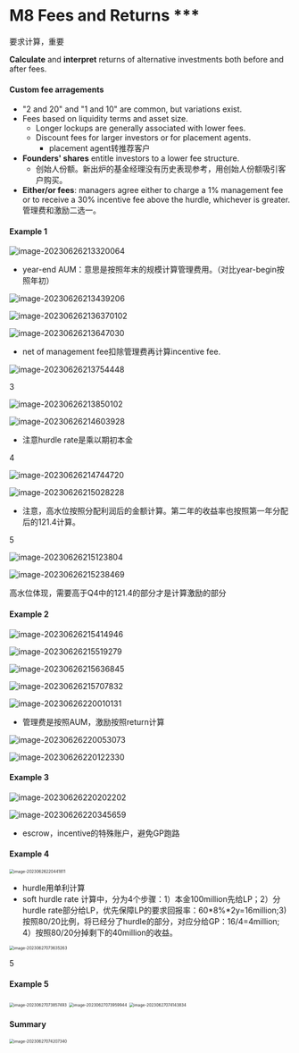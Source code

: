 # M8 Fees and Returns \*\*\*

要求计算，重要

**Calculate** and **interpret** returns of alternative investments both before and after fees.

#### Custom fee arragements

- "2 and 20" and "1 and 10" are common, but variations exist.
- Fees based on liquidity terms and asset size.
  - Longer lockups are generally associated with lower fees.
  - Discount fees for larger investors or for placement agents.
    - placement agent转推荐客户
- **Founders' shares** entitle investors to a lower fee structure.
  - 创始人份额。新出炉的基金经理没有历史表现参考，用创始人份额吸引客户购买。
- **Either/or fees**: managers agree either to charge a 1% management fee or to receive a 30% incentive fee above the hurdle, whichever is greater. 管理费和激励二选一。

#### Example 1

![image-20230626213320064](./assets/image-20230626213320064.png)

- year-end AUM：意思是按照年末的规模计算管理费用。（对比year-begin按照年初）

![image-20230626213439206](./assets/image-20230626213439206.png)

![image-20230626213637010](./assets/image-20230626213637010.png)2

![image-20230626213647030](./assets/image-20230626213647030.png)

- net of management fee扣除管理费再计算incentive fee.

![image-20230626213754448](./assets/image-20230626213754448.png)

3

![image-20230626213850102](./assets/image-20230626213850102.png)

![image-20230626214603928](./assets/image-20230626214603928.png)

- 注意hurdle rate是乘以期初本金

4

![image-20230626214744720](./assets/image-20230626214744720.png)

![image-20230626215028228](./assets/image-20230626215028228.png)

- 注意，高水位按照分配利润后的金额计算。第二年的收益率也按照第一年分配后的121.4计算。

5

![image-20230626215123804](./assets/image-20230626215123804.png)

![image-20230626215238469](./assets/image-20230626215238469.png)

高水位体现，需要高于Q4中的121.4的部分才是计算激励的部分

#### Example 2

![image-20230626215414946](./assets/image-20230626215414946.png)

![image-20230626215519279](./assets/image-20230626215519279.png)

![image-20230626215636845](./assets/image-20230626215636845.png)

![image-20230626215707832](./assets/image-20230626215707832.png)

![image-20230626220010131](./assets/image-20230626220010131.png)

- 管理费是按照AUM，激励按照return计算

![image-20230626220053073](./assets/image-20230626220053073.png)

![image-20230626220122330](./assets/image-20230626220122330.png)

#### Example 3

![image-20230626220202202](./assets/image-20230626220202202.png)

![image-20230626220345659](./assets/image-20230626220345659.png)

- escrow，incentive的特殊账户，避免GP跑路

#### Example 4

<img src="./assets/image-20230626220441811.png" alt="image-20230626220441811" style="zoom:50%;" />



- hurdle用单利计算
- soft hurdle rate 计算中，分为4个步骤：1）本金100million先给LP；2）分hurdle rate部分给LP，优先保障LP的要求回报率：60\*8%\*2y=16million;3) 按照80/20比例，将已经分了hurdle的部分，对应分给GP：16/4=4million; 4）按照80/20分掉剩下的40million的收益。

<img src="./assets/image-20230627073635263.png" alt="image-20230627073635263" style="zoom:50%;" />



5

#### Example 5

<img src="./assets/image-20230627073857493.png" alt="image-20230627073857493" style="zoom:50%;" />

<img src="./assets/image-20230627073959944.png" alt="image-20230627073959944" style="zoom:50%;" />

<img src="./assets/image-20230627074143834.png" alt="image-20230627074143834" style="zoom:50%;" />

#### Summary

<img src="./assets/image-20230627074207340.png" alt="image-20230627074207340" style="zoom:50%;" />








